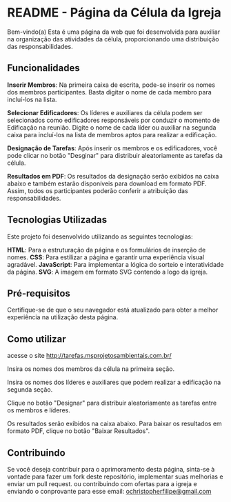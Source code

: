 # README - Página da Célula da Igreja
Bem-vindo(a) Esta é uma página da web que foi desenvolvida para auxiliar na organização das atividades da célula, proporcionando uma distribuição das responsabilidades.

## Funcionalidades
**Inserir Membros**: Na primeira caixa de escrita, pode-se inserir os nomes dos membros participantes. Basta digitar o nome de cada membro para incluí-los na lista.

**Selecionar Edificadores**: Os líderes e auxiliares da célula podem ser selecionados como edificadores responsáveis por conduzir o momento de Edificação na reunião. Digite o nome de cada líder ou auxiliar na segunda caixa para incluí-los na lista de membros aptos para realizar a edificação.

**Designação de Tarefas**: Após inserir os membros e os edificadores, você pode clicar no botão "Desginar" para distribuir aleatoriamente as tarefas da célula.

**Resultados em PDF**: Os resultados da designação serão exibidos na caixa abaixo e também estarão disponíveis para download em formato PDF. Assim, todos os participantes poderão conferir a atribuição das responsabilidades.

## Tecnologias Utilizadas
Este projeto foi desenvolvido utilizando as seguintes tecnologias:

**HTML**: Para a estruturação da página e os formulários de inserção de nomes.
**CSS**: Para estilizar a página e garantir uma experiência visual agradável.
**JavaScript**: Para implementar a lógica do sorteio e interatividade da página.
**SVG**: A imagem em formato SVG contendo a logo da igreja.

## Pré-requisitos
Certifique-se de que o seu navegador está atualizado para obter a melhor experiência na utilização desta página.

## Como utilizar
acesse o site http://tarefas.msprojetosambientais.com.br/

Insira os nomes dos membros da célula na primeira seção.

Insira os nomes dos líderes e auxiliares que podem realizar a edificação na segunda seção.

Clique no botão "Designar" para distribuir aleatoriamente as tarefas entre os membros e líderes.

Os resultados serão exibidos na caixa abaixo. Para baixar os resultados em formato PDF, clique no botão "Baixar Resultados".

## Contribuindo
Se você deseja contribuir para o aprimoramento desta página, sinta-se à vontade para fazer um fork deste repositório, implementar suas melhorias e enviar um pull request.
ou contribuindo com ofertas para a igreja e enviando o conprovante para esse email: ochristopherfilipe@gmail.com
